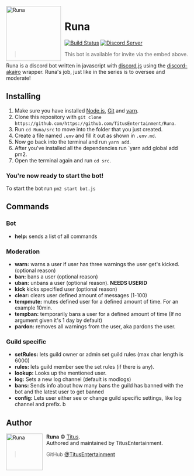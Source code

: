 <img width="150" height="150" align="left" style="float: left; margin: 0 10px 0 0;" alt="Runa" src="https://i.imgur.com/4BMLwt0.gif">

# Runa

[![Build Status](https://www.travis-ci.org/TitusEntertainment/Runa.svg?branch=master)](https://www.travis-ci.org/TitusEntertainment/Runa)
[![Discord Server](https://discordapp.com/api/guilds/585164156710158337/embed.png)](https://discord.gg/jQ9cN55)

> This bot is available for invite via the embed above.

Runa is a discord bot written in javascript with [discord.js](https://discord.js.org/#/) using the
[discord-akairo](https://discord-akairo.github.io/#/) wrapper. Runa's job, just like in the series is to oversee and moderate!

## Installing

1. Make sure you have installed [Node.js](https://nodejs.org/en/), [Git](https://git-scm.com/) and [yarn](https://yarnpkg.com/).
2. Clone this repository with `git clone https://github.com/https://github.com/TitusEntertainment/Runa`.
3. Run `cd Runa/src` to move into the folder that you just created.
4. Create a file named `.env` and fill it out as shown in `.env.md`.
5. Now go back into the terminal and run `yarn add`.
6. After you've installed all the dependencies run `yarn add global add pm2.
7. Open the terminal again and run `cd src`.

### You're now ready to start the bot!

To start the bot run `pm2 start bot.js`

## Commands

### Bot

- **help:** sends a list of all commands

### Moderation

- **warn:** warns a user if user has three warnings the user get's kicked. (optional reason)
- **ban:** bans a user (optional reason)
- **uban:** unbans a user (optional reason). **NEEDS USERID**
- **kick** kicks specified user (optional reason)
- **clear:** clears user defined amount of messages (1-100)
- **tempmute:** mutes defined user for a defined amount of time. For an example 10min.
- **tempban:** temporarily bans a user for a defined amount of time (If no argument given it's 1 day by default)
- **pardon:** removes all warnings from the user, aka pardons the user.

### Guild specific

- **setRules:** lets guild owner or admin set guild rules (max char length is 6000)
- **rules:** lets guild member see the set rules (if there is any).
- **lookup:** Looks up the mentioned user.
- **log:** Sets a new log channel (default is modlogs)
- **bans:** Sends info about how many bans the guild has banned with the bot and the latest user to get banned
- **config:** Lets user either see or change guild specific settings, like log channel and prefix.
  b

## Author

<img src="https://i.imgur.com/rAvP1k0.jpg" width="100" height="100" align="left" style="float: left; margin: 0 10px 0 0;" alt="Runa" >

**Runa** © [Titus](https://github.com/TitusEntertainment).  
Authored and maintained by TitusEntertainment.

> GitHub [@TitusEntertainment](https://github.com/TitusEntertainment)
